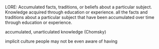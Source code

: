 LORE: 
Accumulated facts, traditions, or beliefs about a particular subject.
Knowledge acquired through education or experience.
all the facts and traditions about a particular subject that have been accumulated over time through education or experience.

accumulated, unarticulated knowledge (Chomsky)

implicit culture people may not be even aware of having
